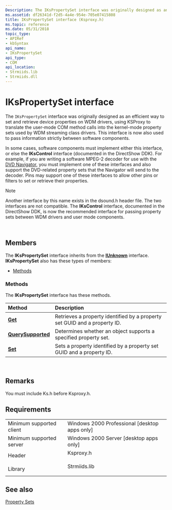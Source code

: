 ```yaml
---
Description: The IKsPropertySet interface was originally designed as an efficient way to set and retrieve device properties on WDM drivers, using KSProxy to translate the user-mode COM method calls into the kernel-mode property sets used by WDM streaming class drivers. This interface is now also used to pass information strictly between software components.In some cases, software components must implement either this interface, or else the IKsControl interface (documented in the DirectShow DDK). For example, if you are writing a software MPEG-2 decoder for use with the DVD Navigator, you must implement one of these interfaces and also support the DVD-related property sets that the Navigator will send to the decoder. Pins may support one of these interfaces to allow other pins or filters to set or retrieve their properties.Note  Another interface by this name exists in the dsound.h header file. The two interfaces are not compatible. The IKsControl interface, documented in the DirectShow DDK, is now the recommended interface for passing property sets between WDM drivers and user mode components. .
ms.assetid: df26341d-f2d5-4a4e-954e-705e07415808
title: IKsPropertySet interface (Ksproxy.h)
ms.topic: reference
ms.date: 05/31/2018
topic_type: 
- APIRef
- kbSyntax
api_name: 
- IKsPropertySet
api_type: 
- COM
api_location: 
- Strmiids.lib
- Strmiids.dll
---
```


# IKsPropertySet interface

The `IKsPropertySet` interface was originally designed as an efficient way to set and retrieve device properties on WDM drivers, using KSProxy to translate the user-mode COM method calls into the kernel-mode property sets used by WDM streaming class drivers. This interface is now also used to pass information strictly between software components.

In some cases, software components must implement either this interface, or else the **IKsControl** interface (documented in the DirectShow DDK). For example, if you are writing a software MPEG-2 decoder for use with the [DVD Navigator](dvd-navigator-filter.md), you must implement one of these interfaces and also support the DVD-related property sets that the Navigator will send to the decoder. Pins may support one of these interfaces to allow other pins or filters to set or retrieve their properties.

> [!Note]  
> Another interface by this name exists in the dsound.h header file. The two interfaces are not compatible. The **IKsControl** interface, documented in the DirectShow DDK, is now the recommended interface for passing property sets between WDM drivers and user mode components.

 

## Members

The **IKsPropertySet** interface inherits from the [**IUnknown**](/windows/win32/api/unknwn/nn-unknwn-iunknown) interface. **IKsPropertySet** also has these types of members:

-   [Methods](#methods)

### Methods

The **IKsPropertySet** interface has these methods.



| Method                                                  | Description                                                                          |
|:--------------------------------------------------------|:-------------------------------------------------------------------------------------|
| [**Get**](ikspropertyset-get.md)                       | Retrieves a property identified by a property set GUID and a property ID.<br/> |
| [**QuerySupported**](ikspropertyset-querysupported.md) | Determines whether an object supports a specified property set.<br/>           |
| [**Set**](ikspropertyset-set.md)                       | Sets a property identified by a property set GUID and a property ID.<br/>      |



 

## Remarks

You must include Ks.h before Ksproxy.h.

## Requirements



|                                     |                                                                                         |
|-------------------------------------|-----------------------------------------------------------------------------------------|
| Minimum supported client<br/> | Windows 2000 Professional \[desktop apps only\]<br/>                              |
| Minimum supported server<br/> | Windows 2000 Server \[desktop apps only\]<br/>                                    |
| Header<br/>                   | <dl> <dt>Ksproxy.h</dt> </dl>    |
| Library<br/>                  | <dl> <dt>Strmiids.lib</dt> </dl> |



## See also

<dl> <dt>

[Property Sets](property-sets.md)
</dt> </dl>

 

 